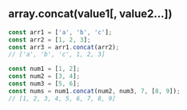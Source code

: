## array.concat(value1[, value2...])

```js
const arr1 = ['a', 'b', 'c'];
const arr2 = [1, 2, 3];
const arr3 = arr1.concat(arr2);       
// ['a', 'b', 'c', 1, 2, 3]

const num1 = [1, 2];
const num2 = [3, 4];
const num3 = [5, 6];
const nums = num1.concat(num2, num3, 7, [8, 9]); 
// [1, 2, 3, 4, 5, 6, 7, 8, 9]
```  
             